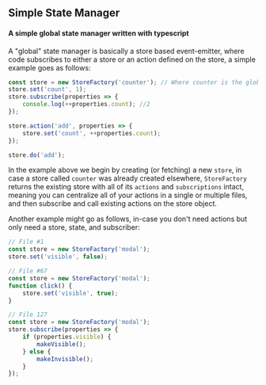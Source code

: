 ## Simple State Manager

#### A simple global state manager written with typescript

A "global" state manager is basically a store based event-emitter, where code
subscribes to either a store or an action defined on the store, a simple example goes as follows:

```typescript
const store = new StoreFactory('counter'); // Where counter is the global store's name
store.set('count', 1);
store.subscribe(properties => {
    console.log(++properties.count); //2
});

store.action('add', properties => {
    store.set('count', ++properties.count);
});

store.do('add');
```

In the example above we begin by creating (or fetching) a new `store`, in case a store called
`counter` was already created elsewhere, `StoreFactory` returns the existing store
with all of its `actions` and `subscriptions` intact, meaning you can centralize all
of your actions in a single or multiple files, and then subscribe and call existing
actions on the store object.

Another example might go as follows, in-case you don't need actions but only need a store,
state, and subscriber:

```typescript
// File #1
const store = new StoreFactory('modal');
store.set('visible', false);
```
```typescript
// File #67
const store = new StoreFactory('modal');
function click() {
    store.set('visible', true);
}
```
```typescript
// File 127
const store = new StoreFactory('modal');
store.subscribe(properties => {
    if (properties.visible) {
        makeVisible();
    } else {
        makeInvisible();
    }
});
```